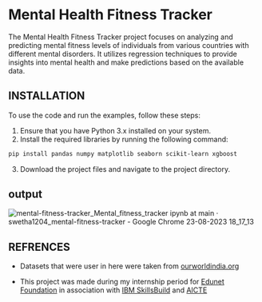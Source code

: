 
# Mental Health Fitness Tracker
The Mental Health Fitness Tracker project focuses on analyzing and predicting mental fitness levels of individuals from various countries with different mental disorders. It utilizes regression techniques to provide insights into mental health and make predictions based on the available data.


## INSTALLATION

To use the code and run the examples, follow these steps:

1. Ensure that you have Python 3.x installed on your system.
2. Install the required libraries by running the following command:

```bash
pip install pandas numpy matplotlib seaborn scikit-learn xgboost
```
    
3. Download the project files and navigate to the project directory.
   


## output
![mental-fitness-tracker_Mental_fitness_tracker ipynb at main · swetha1204_mental-fitness-tracker - Google Chrome 23-08-2023 18_17_13](https://github.com/swetha1204/mental-fitness-tracker/assets/110998307/2ec9b5f3-1386-4dfa-80b6-327b6cfc0bed)





## REFRENCES
- Datasets that were user in here were taken from [ourworldindia.org](https://ourworldindata.org/grapher/mental-and-substance-use-as-share-of-disease)

- This project was made during my internship period for [Edunet Foundation](https://edunetfoundation.org) in association with [IBM SkillsBuild](https://skillsbuild.org) and [AICTE](https://internship.aicte-india.org)
